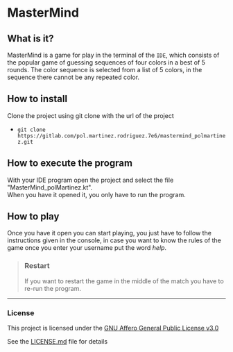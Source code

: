# MasterMind 
## What is it?
MasterMind is a game for play in the terminal of the `IDE`, which consists of the popular game of guessing sequences of four colors in a best of 5 rounds. 
The color sequence is selected from a list of 5 colors, in the sequence there cannot be any repeated color.

## How to install
Clone the project using git clone with the url of the project
- `git clone https://gitlab.com/pol.martinez.rodriguez.7e6/mastermind_polmartinez.git`

## How to execute the program 
With your IDE program open the project and select the file "MasterMind_polMartinez.kt".  
When you have it opened it, you only have to run the program.  

## How to play   
Once you have it open you can start playing, you just have to follow the instructions given in the console, 
in case you want to know the rules of the game once you enter your username put the word *help*.
> ### Restart 
> If you want to restart the game in the middle of the match you have to re-run the program.

---
### License

This project is licensed under the [GNU Affero General Public License v3.0](https://choosealicense.com/licenses/agpl-3.0/)

See the [LICENSE.md](LICENSE) file for details
